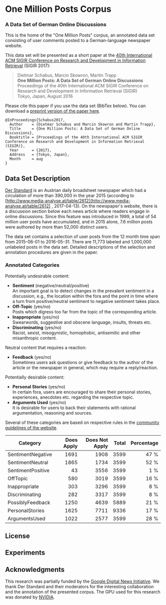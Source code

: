 # One Million Posts Corpus

### A Data Set of German Online Discussions

This is the home of the "One Million Posts" corpus, an annotated data set consisting of user comments posted to a German-language newspaper website.

This data set will be presented as a short paper at the [40th International ACM SIGIR Conference on Research and Development in Information Retrieval](http://sigir.org/sigir2017/) (SIGIR 2017):

> Dietmar Schabus, Marcin Skowron, Martin Trapp  
**One Million Posts: A Data Set of German Online Discussions**  
Proceedings of the 40th International ACM SIGIR Conference on Research and Development in Information Retrieval (SIGIR)  
Tokyo, Japan, August 2016

Please cite this paper if you use the data set (BibTex below). You can download a [preprint version of the paper here]().

```
@InProceedings{Schabus2017,
  Author    = {Dietmar Schabus and Marcin Skowron and Martin Trapp},
  Title     = {One Million Posts: A Data Set of German Online Discussions},
  Booktitle = {Proceedings of the 40th International ACM SIGIR Conference on Research and Development in Information Retrieval (SIGIR)},
  Year      = {2017},
  Address   = {Tokyo, Japan},
  Month     = aug
}
```

## Data Set Description

[Der Standard](http://derstandard.at) is an Austrian daily broadsheet newspaper which had a circulation of more than 390,000 in the year 2015 (according to [http://www.media-analyse.at/table/2612](http://www.media-analyse.at/table/2612) , 2017-04-13). On the newspaper's website, there is a discussion section below each news article where readers engage in online discussions. Since this feature was introduced in 1999, a total of 54 million user posts have accumulated, and in 2015 alone, 7.6 million posts were authored by more than 52,000 distinct users.

The data set contains a selection of user posts from the 12 month time span from 2015-06-01 to 2016-05-31. There are 11,773 labeled and 1,000,000 unlabeled posts in the data set. Detailed descriptions of the selection and annotation procedures are given in the paper.

### Annotated Categories

Potentially undesirable content:

* **Sentiment** (negative/neutral/positive)  
An important goal is to detect changes in the prevalent sentiment in a discussion, e.g., the location within the fora and the point in time where a turn from positive/neutral sentiment to negative sentiment takes place.
* **Off-Topic** (yes/no)  
Posts which digress too far from the topic of the corresponding article.
* **Inappropriate** (yes/no)  
Swearwords, suggestive and obscene language, insults, threats etc.
* **Discriminating** (yes/no)  
Racist, sexist, misogynistic, homophobic, antisemitic and other misanthropic content.

Neutral content that requires a reaction:

* **Feedback** (yes/no)  
Sometimes users ask questions or give feedback to the author of the article or the newspaper in general, which may require a reply/reaction.

Potentially desirable content:

* **Personal Stories** (yes/no)  
In certain fora, users are encouraged to share their personal stories, experiences, anecdotes etc. regarding the respective topic.
* **Arguments Used** (yes/no)  
It is desirable for users to back their statements with rational argumentation, reasoning and sources.

Several of these categories are based on respective rules in the [community guidelines of the website](http://derstandard.at/2934632/Forenregeln-Community-Richtlinien).

| Category | Does Apply | Does Not Apply | Total | Percentage |
| --- | ---: | ---: | ---: | ---: |
| SentimentNegative | 1691 | 1908 | 3599 | 47 % |
| SentimentNeutral | 1865 | 1734 | 3599 | 52 % |
| SentimentPositive | 43 | 3556 | 3599 | 1 % |
| OffTopic | 580 | 3019 | 3599 | 16 % |
| Inappropriate | 303 | 3296 | 3599 | 8 % |
| Discriminating | 282 | 3317 | 3599 | 8 % |
| PossiblyFeedback | 1250 | 4639 | 5889 | 21 % |
| PersonalStories | 1625 | 7711 | 9336 | 17 % |
| ArgumentsUsed | 1022 | 2577 | 3599 | 28 % |

## License

## Experiments

## Acknowledgments

This research was partially funded by the [Google Digital News Initiative](https://www.digitalnewsinitiative.com). We thank Der Standard and their moderators for the interesting collaboration and the annotation of the presented corpus. The GPU used for this research was donated by [NVIDIA](https://developer.nvidia.com/academic_gpu_seeding).
